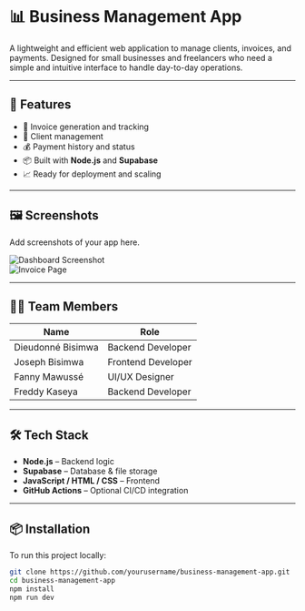 # 📊 Business Management App

A lightweight and efficient web application to manage clients, invoices, and payments. Designed for small businesses and freelancers who need a simple and intuitive interface to handle day-to-day operations.

---

## 🚀 Features

- 🧾 Invoice generation and tracking  
- 👥 Client management  
- 💰 Payment history and status  
- 📦 Built with **Node.js** and **Supabase**  
- 📈 Ready for deployment and scaling

---

## 🖼️ Screenshots

Add screenshots of your app here.

![Dashboard Screenshot](./screenshots/dashboard.png)  
![Invoice Page](./screenshots/invoice-page.png)

---

## 👨‍💻 Team Members

| Name                  | Role               |
|-----------------------|--------------------|
| Dieudonné Bisimwa     | Backend Developer  |
| Joseph Bisimwa        | Frontend Developer |
| Fanny Mawussé         | UI/UX Designer     |
| Freddy Kaseya         | Backend Developer  |

---

## 🛠️ Tech Stack

- **Node.js** – Backend logic  
- **Supabase** – Database & file storage  
- **JavaScript / HTML / CSS** – Frontend  
- **GitHub Actions** – Optional CI/CD integration

---

## 📦 Installation

To run this project locally:

```bash
git clone https://github.com/yourusername/business-management-app.git
cd business-management-app
npm install
npm run dev





